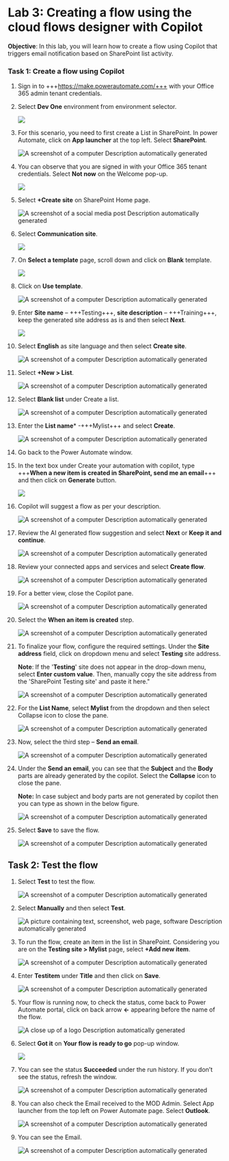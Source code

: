 # **Lab 3: Creating a flow using the cloud flows designer with Copilot**

**Objective**: In this lab, you will learn how to create a flow using Copilot that triggers email notification based on SharePoint list activity.

### **Task 1: Create a flow using Copilot**

1.  Sign in to +++https://make.powerautomate.com/+++ with your Office 365
    admin tenant credentials.

2.  Select **Dev One** environment from environment selector.

     ![](./media/image1.png)

3.  For this scenario, you need to first create a List in SharePoint. In
    power Automate, click on **App launcher** at the top left. Select
    **SharePoint**.

     ![A screenshot of a computer Description automatically generated](./media/image4.png)

4.  You can observe that you are signed in with your Office 365 tenant
    credentials. Select **Not now** on the Welcome pop-up.

     ![](./media/image5.png)

5.  Select **+Create site** on SharePoint Home page.

     ![A screenshot of a social media post Description automatically generated](./media/image6.png)

6.  Select **Communication site**.

     ![](./media/image7.png)

7.  On **Select a template** page, scroll down and click on **Blank**
    template.

     ![](./media/image8.png)

8. Click on **Use template**.

     ![A screenshot of a computer Description automatically generated](./media/image9.png)

9. Enter **Site name** – +++Testing+++, **site description** – +++Training+++, keep
    the generated site address as is and then select **Next**.

     ![](./media/image10.png)

10. Select **English** as site language and then select **Create site**.

     ![A screenshot of a computer Description automatically generated](./media/image11.png)

11. Select **+New > List**.

     ![A screenshot of a computer Description automatically generated](./media/image12.png)

12. Select **Blank list** under Create a list.

     ![A screenshot of a computer Description automatically generated](./media/image13.png)

13. Enter the **List name*** -+++Mylist+++ and select **Create**.

     ![A screenshot of a computer Description automatically generated](./media/image14.png)

14. Go back to the Power Automate window.

15.  In the text box under Create your automation with copilot, type
    +++**When a new item is created in SharePoint, send me an email**+++ and
    then click on **Generate** button.

     ![](./media/image2.png)
     
16.  Copilot will suggest a flow as per your description.

     ![A screenshot of a computer Description automatically generated](./media/image3.png)
     
17. Review the AI generated flow suggestion and select **Next** or **Keep it and continue**.

    ![A screenshot of a computer Description automatically generated](./media/image15.png)

18. Review your connected apps and services and select **Create flow**.

     ![A screenshot of a computer Description automatically generated](./media/image16.png)

19. For a better view, close the Copilot pane.

     ![A screenshot of a computer Description automatically generated](./media/image17.png)

20. Select the **When an item is created** step.

     ![A screenshot of a computer Description automatically generated](./media/image18.png)

21. To finalize your flow, configure the required settings. Under the
    **Site address** field, click on dropdown menu and select
    **Testing** site address.

    **Note**: If the '**Testing**' site does not appear in the drop-down menu, select **Enter custom value**. Then, manually copy the site address from the 'SharePoint Testing site' and paste it here."
 
     ![A screenshot of a computer Description automatically generated](./media/image19.png)

22. For the **List Name**, select **Mylist** from the dropdown and then
    select Collapse icon to close the pane.

     ![A screenshot of a computer Description automatically generated](./media/image20.png)

23. Now, select the third step – **Send an email**.

     ![A screenshot of a computer Description automatically generated](./media/image21.png)

24. Under the **Send an email**, you can see that the **Subject** and the **Body** parts are
    already generated by the copilot. Select the **Collapse** icon to close the
    pane.

     **Note:** In case subject and body parts are not generated by copilot
     then you can type as shown in the below figure.
    
     ![A screenshot of a computer Description automatically generated](./media/image22.png)

25. Select **Save** to save the flow.

     ![A screenshot of a computer Description automatically generated](./media/image23.png)

## **Task 2: Test the flow**

1.  Select **Test** to test the flow.

     ![A screenshot of a computer Description automatically generated](./media/image24.png)

2.  Select **Manually** and then select **Test**.

     ![A picture containing text, screenshot, web page, software Description automatically generated](./media/image25.png)

3.  To run the flow, create an item in the list in SharePoint.
    Considering you are on the **Testing site > Mylist** page, select
    **+Add new item**.

     ![A screenshot of a computer Description automatically generated](./media/image26.png)

4.  Enter **Testitem** under **Title** and then click on **Save**.

     ![A screenshot of a computer Description automatically generated](./media/image27.png)

5.  Your flow is running now, to check the status, come back to Power
    Automate portal, click on back arrow **<-** appearing before the
    name of the flow.

     ![A close up of a logo Description automatically generated](./media/image28.png)

6.  Select **Got it** on **Your flow is ready to go** pop-up window.

     ![](./media/image29.png)

7.  You can see the status **Succeeded** under the run history. If you
    don’t see the status, refresh the window.

     ![A screenshot of a computer Description automatically generated](./media/image30.png)

8.  You can also check the Email received to the MOD Admin. Select App
    launcher from the top left on Power Automate page. Select
    **Outlook**.

     ![A screenshot of a computer Description automatically generated](./media/image31.png)

9.  You can see the Email.

     ![A screenshot of a computer Description automatically generated](./media/image32.png)

